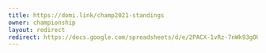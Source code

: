 ```yaml
---
title: https://domi.link/champ2021-standings
owner: championship
layout: redirect
redirect: https://docs.google.com/spreadsheets/d/e/2PACX-1vRz-7nWk93gOUmtkBIvVT0ppHK5AOmamMxyBFJJAsxLJi9IfZUhtwDBaQGj-lyP5L5HPtiF4A6xPvt1/pubhtml
---
```

